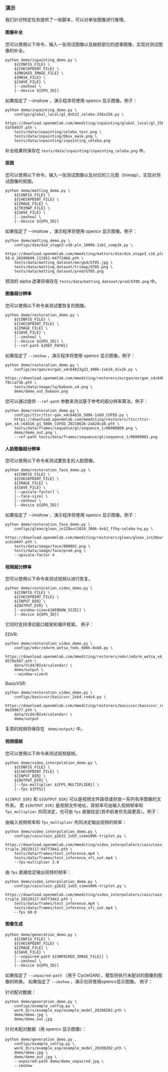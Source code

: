 ### 演示

我们针对特定任务提供了一些脚本，可以对单张图像进行推理。

#### 图像补全

您可以使用以下命令，输入一张测试图像以及缺损部位的遮罩图像，实现对测试图像的补全。

```shell
python demo/inpainting_demo.py \
    ${CONFIG_FILE} \
    ${CHECKPOINT_FILE} \
    ${MASKED_IMAGE_FILE} \
    ${MASK_FILE} \
    ${SAVE_FILE} \
    [--imshow] \
    [--device ${GPU_ID}]
```

如果指定了 --imshow ，演示程序将使用 opencv 显示图像。例子：

```shell
python demo/inpainting_demo.py \
    configs/global_local/gl_8xb12_celeba-256x256.py \
    https://download.openmmlab.com/mmediting/inpainting/global_local/gl_256x256_8x12_celeba_20200619-5af0493f.pth \
    tests/data/inpainting/celeba_test.png \
    tests/data/inpainting/bbox_mask.png \
    tests/data/inpainting/inpainting_celeba.png
```

补全结果将保存在 `tests/data/inpainting/inpainting_celeba.png` 中。

#### 抠图

您可以使用以下命令，输入一张测试图像以及对应的三元图（trimap），实现对测试图像的抠图。

```shell
python demo/matting_demo.py \
    ${CONFIG_FILE} \
    ${CHECKPOINT_FILE} \
    ${IMAGE_FILE} \
    ${TRIMAP_FILE} \
    ${SAVE_FILE} \
    [--imshow] \
    [--device ${GPU_ID}]
```

如果指定了 --imshow ，演示程序将使用 opencv 显示图像。例子：

```shell
python demo/matting_demo.py \
    configs/dim/dim_stage3-v16-pln_1000k-1xb1_comp1k.py \
    https://download.openmmlab.com/mmediting/mattors/dim/dim_stage3_v16_pln_1x1_1000k_comp1k_SAD-50.6_20200609_111851-647f24b6.pth \
    tests/data/matting_dataset/merged/GT05.jpg \
    tests/data/matting_dataset/trimap/GT05.png \
    tests/data/matting_dataset/pred/GT05.png
```

预测的 alpha 遮罩将保存在 `tests/data/matting_dataset/pred/GT05.png` 中。

#### 图像超分辨率

您可以使用以下命令来测试要恢复的图像。

```shell
python demo/restoration_demo.py \
    ${CONFIG_FILE} \
    ${CHECKPOINT_FILE} \
    ${IMAGE_FILE} \
    ${SAVE_FILE} \
    [--imshow] \
    [--device ${GPU_ID}] \
    [--ref-path ${REF_PATH}]
```

如果指定了 `--imshow` ，演示程序将使用 opencv 显示图像。例子：

```shell
python demo/restoration_demo.py \
    configs/esrgan/esrgan_x4c64b23g32_400k-1xb16_div2k.py \
    https://download.openmmlab.com/mmediting/restorers/esrgan/esrgan_x4c64b23g32_1x16_400k_div2k_20200508-f8ccaf3b.pth \
    tests/data/image/lq/baboon_x4.png \
    demo/demo_out_baboon.png
```

您可以通过提供 `--ref-path` 参数来测试基于参考的超分辨率算法。例子：

```shell
python demo/restoration_demo.py \
    configs/ttsr/ttsr-gan_x4c64b16_500k-1xb9_CUFED.py \
    https://download.openmmlab.com/mmediting/restorers/ttsr/ttsr-gan_x4_c64b16_g1_500k_CUFED_20210626-2ab28ca0.pth \
    tests/data/frames/sequence/gt/sequence_1/00000000.png \
    demo/demo_out.png \
    --ref-path tests/data/frames/sequence/gt/sequence_1/00000001.png
```

#### 人脸图像超分辨率

您可以使用以下命令来测试要恢复的人脸图像。

```shell
python demo/restoration_face_demo.py \
    ${CONFIG_FILE} \
    ${CHECKPOINT_FILE} \
    ${IMAGE_FILE} \
    ${SAVE_FILE} \
    [--upscale-factor] \
    [--face-size] \
    [--imshow] \
    [--device ${GPU_ID}]
```

如果指定了 --imshow ，演示程序将使用 opencv 显示图像。例子：

```shell
python demo/restoration_face_demo.py \
    configs/glean/glean_in128out1024_300k-4xb2_ffhq-celeba-hq.py \
    https://download.openmmlab.com/mmediting/restorers/glean/glean_in128out1024_4x2_300k_ffhq_celebahq_20210812-acbcb04f.pth \
    tests/data/image/face/000001.png \
    tests/data/image/face/pred.png \
    --upscale-factor 4
```

#### 视频超分辨率

您可以使用以下命令来测试视频以进行恢复。

```shell
python demo/restoration_video_demo.py \
    ${CONFIG_FILE} \
    ${CHECKPOINT_FILE} \
    ${INPUT_DIR} \
    ${OUTPUT_DIR} \
    [--window-size=${WINDOW_SIZE}] \
    [--device ${GPU_ID}]
```

它同时支持滑动窗口框架和循环框架。 例子：

EDVR:

```shell
python demo/restoration_video_demo.py \
    configs/edvr/edvrm_wotsa_reds_600k-8xb8.py \
    https://download.openmmlab.com/mmediting/restorers/edvr/edvrm_wotsa_x4_8x4_600k_reds_20200522-0570e567.pth \
    data/Vid4/BIx4/calendar/ \
    demo/output \
    --window-size=5
```

BasicVSR:

```shell
python demo/restoration_video_demo.py \
    configs/basicvsr/basicvsr_2xb4_reds4.py \
    https://download.openmmlab.com/mmediting/restorers/basicvsr/basicvsr_reds4_20120409-0e599677.pth \
    data/Vid4/BIx4/calendar/ \
    demo/output
```

复原的视频将保存在 ` demo/output/` 中。

#### 视频插帧

您可以使用以下命令来测试视频插帧。

```shell
python demo/video_interpolation_demo.py \
    ${CONFIG_FILE} \
    ${CHECKPOINT_FILE} \
    ${INPUT_DIR} \
    ${OUTPUT_DIR} \
    [--fps-multiplier ${FPS_MULTIPLIER}] \
    [--fps ${FPS}]
```

`${INPUT_DIR}` 和 `${OUTPUT_DIR}` 可以是视频文件路径或存放一系列有序图像的文件夹。
若 `${OUTPUT_DIR}` 是视频文件地址，其帧率可由输入视频帧率和 `fps_multiplier` 共同决定，也可由 `fps` 直接给定(其中前者优先级更高）。例子：

由输入视频帧率和 `fps_multiplier` 共同决定输出视频的帧率：

```shell
python demo/video_interpolation_demo.py \
    configs/cain/cain_g1b32_1xb5_vimeo90k-triplet.py \
    https://download.openmmlab.com/mmediting/video_interpolators/cain/cain_b5_320k_vimeo-triple_20220117-647f3de2.pth \
    tests/data/frames/test_inference.mp4 \
    tests/data/frames/test_inference_vfi_out.mp4 \
    --fps-multiplier 2.0
```

由 `fps` 直接给定输出视频的帧率：

```shell
python demo/video_interpolation_demo.py \
    configs/cain/cain_g1b32_1xb5_vimeo90k-triplet.py \
    https://download.openmmlab.com/mmediting/video_interpolators/cain/cain_b5_320k_vimeo-triple_20220117-647f3de2.pth \
    tests/data/frames/test_inference.mp4 \
    tests/data/frames/test_inference_vfi_out.mp4 \
    --fps 60.0
```

#### 图像生成

```shell
python demo/generation_demo.py \
    ${CONFIG_FILE} \
    ${CHECKPOINT_FILE} \
    ${IMAGE_FILE} \
    ${SAVE_FILE} \
    [--unpaired-path ${UNPAIRED_IMAGE_FILE}] \
    [--imshow] \
    [--device ${GPU_ID}]
```

如果指定了 `--unpaired-path` （用于 CycleGAN），模型将执行未配对的图像到图像的转换。 如果指定了 `--imshow` ，演示也将使用opencv显示图像。 例子：

针对配对数据：

```shell
python demo/generation_demo.py \
    configs/example_config.py \
    work_dirs/example_exp/example_model_20200202.pth \
    demo/demo.jpg \
    demo/demo_out.jpg
```

针对未配对数据（用 opencv 显示图像）：

```shell
python demo/generation_demo.py 、
    configs/example_config.py \
    work_dirs/example_exp/example_model_20200202.pth \
    demo/demo.jpg \
    demo/demo_out.jpg \
    --unpaired-path demo/demo_unpaired.jpg \
    --imshow
```
